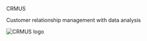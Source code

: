 CRMUS 

Customer relationship management with data analysis

![CRMUS logo](https://user-images.githubusercontent.com/80218503/112716060-4bdcae80-8f0e-11eb-9e89-07e0a7fd4ed7.jpg)
